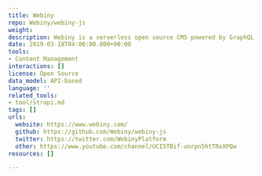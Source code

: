 ```yaml
---
title: Webiny
repo: Webiny/webiny-js
weight: 
description: Webiny is a serverless open source CMS powered by GraphQL and React
date: 2019-03-18T04:00:00.000+00:00
tools:
- Content Management
interactions: []
license: Open Source
data_model: API-based
language: ''
related_tools:
- tool/strapi.md
tags: []
urls:
  website: https://www.webiny.com/
  github: https://github.com/Webiny/webiny-js
  twitter: https://twitter.com/WebinyPlatform
  other: https://www.youtube.com/channel/UCI5TBif-unrpn5htTRxXPQw
resources: []

---
```

